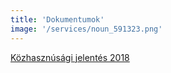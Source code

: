 ```yaml
---
title: 'Dokumentumok'
image: '/services/noun_591323.png'
---
```


[Közhasznúsági jelentés 2018](/assets/khj_2018.pdf)
